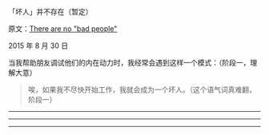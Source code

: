 「坏人」并不存在（暂定）

原文：[There are no "bad people"](https://mindingourway.com/there-are-no/)

2015 年 8 月 30 日

当我帮助朋友调试他们的内在动力时，我经常会遇到这样一个模式：（阶段一，理解大意）

> 唉，如果我不尽快开始工作，我就会成为一个坏人。（这个语气词真难翻，阶段一）

------

------

------